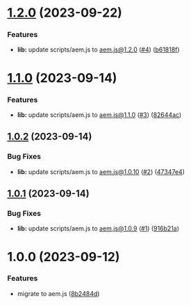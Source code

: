 # [1.2.0](https://github.com/adobe/aem-boilerplate/compare/v1.1.0...v1.2.0) (2023-09-22)


### Features

* **lib:** update scripts/aem.js to aem.js@1.2.0 ([#4](https://github.com/adobe/aem-boilerplate/issues/4)) ([b61818f](https://github.com/adobe/aem-boilerplate/commit/b61818fadb979bf6b54496f251a2bf28e19dac22))

# [1.1.0](https://github.com/adobe/aem-boilerplate/compare/v1.0.2...v1.1.0) (2023-09-14)


### Features

* **lib:** update scripts/aem.js to aem.js@1.1.0 ([#3](https://github.com/adobe/aem-boilerplate/issues/3)) ([82644ac](https://github.com/adobe/aem-boilerplate/commit/82644ac5ea8e99ba49096887d0c4e58961a73ad6))

## [1.0.2](https://github.com/adobe/aem-boilerplate/compare/v1.0.1...v1.0.2) (2023-09-14)


### Bug Fixes

* **lib:** update scripts/aem.js to aem.js@1.0.10 ([#2](https://github.com/adobe/aem-boilerplate/issues/2)) ([47347e4](https://github.com/adobe/aem-boilerplate/commit/47347e4904b0ea9f9ba6d5a04bf55b0c8c8d6ba8))

## [1.0.1](https://github.com/adobe/aem-boilerplate/compare/v1.0.0...v1.0.1) (2023-09-14)


### Bug Fixes

* **lib:** update scripts/aem.js to aem.js@1.0.9 ([#1](https://github.com/adobe/aem-boilerplate/issues/1)) ([916b21a](https://github.com/adobe/aem-boilerplate/commit/916b21a795dd2657ddca5580f08c9d11bf9d098d))

# 1.0.0 (2023-09-12)


### Features

* migrate to aem.js ([8b2484d](https://github.com/adobe/aem-boilerplate/commit/8b2484d5611eadc331ba69268630d5b72383d3de))

